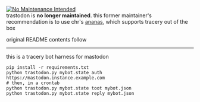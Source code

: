[![No Maintenance Intended](http://unmaintained.tech/badge.svg)](http://unmaintained.tech/)\
trastodon is **no longer maintained**. this former maintainer's recommendation is to use chr's [ananas][], which supports tracery out of the box

[ananas]: https://github.com/Chronister/ananas

original README contents follow

***

this is a tracery bot harness for mastodon

```
pip install -r requirements.txt
python trastodon.py mybot.state auth https://mastodon.instance.example.com
# then, in a crontab
python trastodon.py mybot.state toot mybot.json
python trastodon.py mybot.state reply mybot.json
```
